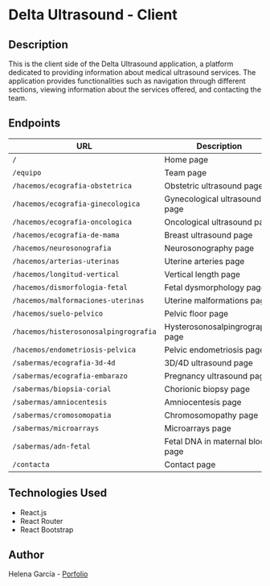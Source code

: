 # Delta Ultrasound - Client

## Description

This is the client side of the Delta Ultrasound application, a platform dedicated to providing information about medical ultrasound services. The application provides functionalities such as navigation through different sections, viewing information about the services offered, and contacting the team.

## Endpoints

| URL                                   | Description                      | Protected |
| ------------------------------------- | -------------------------------- | --------- |
| `/`                                   | Home page                        |           |
| `/equipo`                             | Team page                        |           |
| `/hacemos/ecografia-obstetrica`       | Obstetric ultrasound page        |           |
| `/hacemos/ecografia-ginecologica`     | Gynecological ultrasound page    |           |
| `/hacemos/ecografia-oncologica`       | Oncological ultrasound page      |           |
| `/hacemos/ecografia-de-mama`          | Breast ultrasound page           |           |
| `/hacemos/neurosonografia`            | Neurosonography page             |           |
| `/hacemos/arterias-uterinas`          | Uterine arteries page            |           |
| `/hacemos/longitud-vertical`          | Vertical length page             |           |
| `/hacemos/dismorfologia-fetal`        | Fetal dysmorphology page         |           |
| `/hacemos/malformaciones-uterinas`    | Uterine malformations page       |           |
| `/hacemos/suelo-pelvico`              | Pelvic floor page                |           |
| `/hacemos/histerosonosalpingrografia` | Hysterosonosalpingrography page  |           |
| `/hacemos/endometriosis-pelvica`      | Pelvic endometriosis page        |           |
| `/sabermas/ecografia-3d-4d`           | 3D/4D ultrasound page            |           |
| `/sabermas/ecografia-embarazo`        | Pregnancy ultrasound page        |           |
| `/sabermas/biopsia-corial`            | Chorionic biopsy page            |           |
| `/sabermas/amniocentesis`             | Amniocentesis page               |           |
| `/sabermas/cromosomopatia`            | Chromosomopathy page             |           |
| `/sabermas/microarrays`               | Microarrays page                 |           |
| `/sabermas/adn-fetal`                 | Fetal DNA in maternal blood page |           |
| `/contacta`                           | Contact page                     |           |

## Technologies Used

- React.js
- React Router
- React Bootstrap

## Author

Helena García - [Porfolio](https://helenadev.net/)
